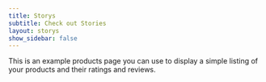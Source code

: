```yaml
---
title: Storys
subtitle: Check out Stories 
layout: storys
show_sidebar: false
---
```


This is an example products page you can use to display a simple listing of your products and their ratings and reviews.
